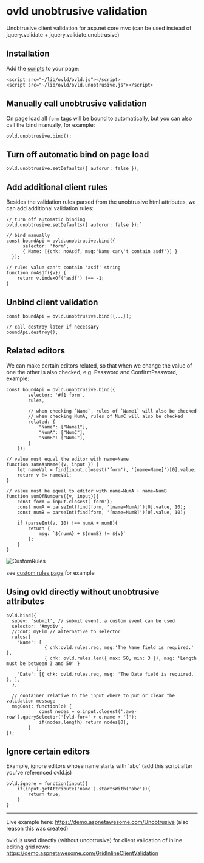 # ovld unobtrusive validation
Unobtrusive client validation for asp.net core mvc
(can be used instead of jquery.validate + jquery.validate.unobtrusive)

## Installation
Add the [scripts](https://github.com/omuleanu/ovld-unobtrusive/tree/main/dist) to your page:
```
<script src="~/lib/ovld/ovld.js"></script>
<script src="~/lib/ovld/ovld.unobtrusive.js"></script>
```
## Manually call unobtrusive validation
On page load all `form` tags will be bound to automatically, but you can also call the bind manually, for example:
```
ovld.unobtrusive.bind();
```
## Turn off automatic bind on page load
```
ovld.unobtrusive.setDefaults({ autorun: false });
```
## Add additional client rules 
Besides the validation rules parsed from the unobtrusive html attributes, we can add additional validation rules:
```
// turn off automatic binding
ovld.unobtrusive.setDefaults({ autorun: false });`

// bind manually 
const boundApi = ovld.unobtrusive.bind({
      selector: 'form',
      { Name: [{chk: noAsdf, msg:'Name can\'t contain asdf'}] }
  });

// rule: value can't contain 'asdf' string
function noAsdf({v}) {
    return v.indexOf('asdf') !== -1;
}
```
## Unbind client validation
```
const boundApi = ovld.unobtrusive.bind({...});

// call destroy later if necessary
boundApi.destroy();
```
## Related editors
We can make certain editors related, so that when we change the value of one the other is also checked, e.g. Password and ConfirmPassword, example:
```
const boundApi = ovld.unobtrusive.bind({
        selector: '#f1 form',
        rules,

        // when checking `Name`, rules of `Name1` will also be checked
        // when checking NumA, rules of NumC will also be checked
        related: {
            "Name": ["Name1"],
            "NumA": ["NumC"],
            "NumB": ["NumC"],
        }
    });

// value must equal the editor with name=Name
function sameAsName({v, input }) {
    let nameVal = find(input.closest('form'), '[name=Name]')[0].value;
    return v != nameVal;
}

// value must be equal to editor with name=NumA + name=NumB
function sumOfNumbers({v, input}){
    const form = input.closest('form');
    const numA = parseInt(find(form, '[name=NumA]')[0].value, 10);
    const numB = parseInt(find(form, '[name=NumB]')[0].value, 10);

    if (parseInt(v, 10) !== numA + numB){
        return {
            msg: `${numA} + ${numB} != ${v}`
        };
    }
}
```
![CustomRules](https://github.com/user-attachments/assets/08ece984-57c8-463f-b1fd-3ff85f9c1fd2)

see [custom rules page](https://github.com/omuleanu/ovld-unobtrusive/blob/main/samples/OvldUnobsVld1/OvldUnobsVld1/Views/Home/CustomRules.cshtml) for example
## Using ovld directly without unobtrusive attributes
```
ovld.bind({
  subev: 'submit', // submit event, a custom event can be used
  selector: '#mydiv',
  //cont: myElm // alternative to selector
  rules:{
    'Name': [
              { chk:ovld.rules.req, msg:'The Name field is required.' },
              { chk: ovld.rules.len({ max: 50, min: 3 }), msg: 'Length must be between 3 and 50' }
           ],
    'Date': [{ chk: ovld.rules.req, msg: 'The Date field is required.' }, ],
  },

  // container relative to the input where to put or clear the validation message
  msgCont: function(o) {
            const nodes = o.input.closest('.awe-row').querySelector('[vld-for=' + o.name + ']');
            if(nodes.length) return nodes[0];
        }
});
```
## Ignore certain editors
Example, ignore editors whose name starts with 'abc' (add this script after you've referenced ovld.js)
```
ovld.ignore = function(input){
    if(input.getAttribute('name').startsWith('abc')){
        return true;
    }
}
```
---
Live example here: https://demo.aspnetawesome.com/Unobtrusive 
(also reason this was created)

ovld.js used directly (without unobtrusive) for client validation of inline editing grid rows:
https://demo.aspnetawesome.com/GridInlineClientValidation

